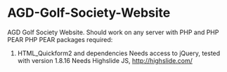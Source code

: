 AGD-Golf-Society-Website
========================

AGD Golf Society Website.
Should work on any server with PHP and PHP PEAR
PHP PEAR packages required:
1. HTML_Quickform2 and dependencies
Needs access to jQuery, tested with version 1.8.16
Needs Highslide JS, http://highslide.com/
